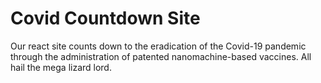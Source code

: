 # Covid Countdown Site

Our react site counts down to the eradication of the Covid-19 pandemic through the administration of patented nanomachine-based vaccines. All hail the mega lizard lord.
